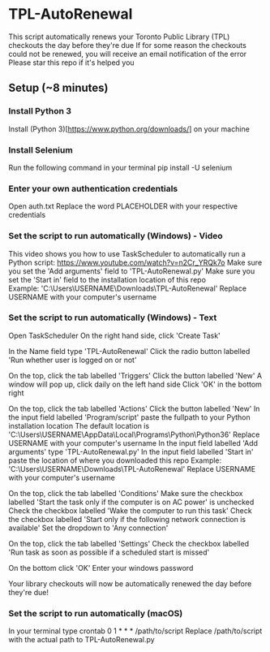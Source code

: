 # TPL-AutoRenewal

This script automatically renews your Toronto Public Library (TPL) checkouts the day before they're due
If for some reason the checkouts could not be renewed, you will receive an email notification of the error
Please star this repo if it's helped you

## Setup (~8 minutes)

### Install Python 3

Install (Python 3)[https://www.python.org/downloads/] on your machine

### Install Selenium

Run the following command in your terminal
pip install -U selenium

### Enter your own authentication credentials

Open auth.txt
Replace the word PLACEHOLDER with your respective credentials

### Set the script to run automatically (Windows) - Video

This video shows you how to use TaskScheduler to automatically run a Python script: https://www.youtube.com/watch?v=n2Cr_YRQk7o
Make sure you set the 'Add arguments' field to 'TPL-AutoRenewal.py'
Make sure you set the 'Start in' field to the installation location of this repo  
Example: 'C:\Users\USERNAME\Downloads\TPL-AutoRenewal'
Replace USERNAME with your computer's username

### Set the script to run automatically (Windows) - Text

Open TaskScheduler
On the right hand side, click 'Create Task'

In the Name field type 'TPL-AutoRenewal'
Click the radio button labelled 'Run whether user is logged on or not'

On the top, click the tab labelled 'Triggers'
Click the button labelled 'New'
A window will pop up, click daily on the left hand side
Click 'OK' in the bottom right

On the top, click the tab labelled 'Actions'
Click the button labelled 'New'
In the input field labelled 'Program/script' paste the fullpath to your Python installation location
The default location is 'C:\Users\USERNAME\AppData\Local\Programs\Python\Python36'
Replace USERNAME with your computer's username
In the input field labelled 'Add arguments' type 'TPL-AutoRenewal.py'
In the input field labelled 'Start in' paste the location of where you downloaded this repo
Example: 'C:\Users\USERNAME\Downloads\TPL-AutoRenewal'
Replace USERNAME with your computer's username

On the top, click the tab labelled 'Conditions'
Make sure the checkbox labelled 'Start the task only if the computer is on AC power' is unchecked
Check the checkbox labelled 'Wake the computer to run this task'
Check the checkbox labelled 'Start only if the following network connection is available'
Set the dropdown to 'Any connection'

On the top, click the tab labelled 'Settings'
Check the checkbox labelled 'Run task as soon as possible if a scheduled start is missed'

On the bottom click 'OK'
Enter your windows password

Your library checkouts will now be automatically renewed the day before they're due!

### Set the script to run automatically (macOS)
In your terminal type
crontab 0 1 * * * /path/to/script
Replace /path/to/script with the actual path to TPL-AutoRenewal.py
